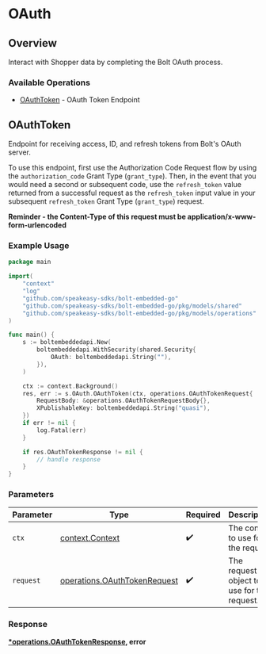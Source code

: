 # OAuth

## Overview

Interact with Shopper data by completing the Bolt OAuth process.


### Available Operations

* [OAuthToken](#oauthtoken) - OAuth Token Endpoint

## OAuthToken

Endpoint for receiving access, ID, and refresh tokens from Bolt's OAuth server. 

To use this endpoint, first use the Authorization Code Request flow by using the `authorization_code` Grant Type (`grant_type`). Then, in the event that you would need a second or subsequent code, use the `refresh_token` value returned from a successful request as the `refresh_token` input value in your subsequent `refresh_token` Grant Type (`grant_type`) request.

 **Reminder - the Content-Type of this request must be application/x-www-form-urlencoded**


### Example Usage

```go
package main

import(
	"context"
	"log"
	"github.com/speakeasy-sdks/bolt-embedded-go"
	"github.com/speakeasy-sdks/bolt-embedded-go/pkg/models/shared"
	"github.com/speakeasy-sdks/bolt-embedded-go/pkg/models/operations"
)

func main() {
    s := boltembeddedapi.New(
        boltembeddedapi.WithSecurity(shared.Security{
            OAuth: boltembeddedapi.String(""),
        }),
    )

    ctx := context.Background()
    res, err := s.OAuth.OAuthToken(ctx, operations.OAuthTokenRequest{
        RequestBody: &operations.OAuthTokenRequestBody{},
        XPublishableKey: boltembeddedapi.String("quasi"),
    })
    if err != nil {
        log.Fatal(err)
    }

    if res.OAuthTokenResponse != nil {
        // handle response
    }
}
```

### Parameters

| Parameter                                                                    | Type                                                                         | Required                                                                     | Description                                                                  |
| ---------------------------------------------------------------------------- | ---------------------------------------------------------------------------- | ---------------------------------------------------------------------------- | ---------------------------------------------------------------------------- |
| `ctx`                                                                        | [context.Context](https://pkg.go.dev/context#Context)                        | :heavy_check_mark:                                                           | The context to use for the request.                                          |
| `request`                                                                    | [operations.OAuthTokenRequest](../../models/operations/oauthtokenrequest.md) | :heavy_check_mark:                                                           | The request object to use for the request.                                   |


### Response

**[*operations.OAuthTokenResponse](../../models/operations/oauthtokenresponse.md), error**

